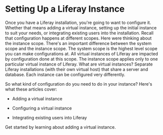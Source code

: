 # Setting Up a Liferay Instance

Once you have a Liferay installation, you're going to want to configure it.
Whether that means adding a virtual instance, setting up the initial instance to
suit your needs, or integrating existing users into the installation. Recall
that configuration happens at different scopes. Here were thinking about the
instance scope. There's an important difference between the system scope and the
instance scope. The system scope is the highest level scope you can make
configurations at. All virtual instances of Liferay are impacted by
configuration done at this scope. The instance scope applies only to one
particular virtual instance of Liferay. What are virtual instances? Separate
Liferay installations (with their own virtual host) that share a server and
database. Each instance can be configured very differently.

So what kind of configuration do you need to do in your instance? Here's what
these articles cover:

- Adding a virtual instance

- Configuring a virtual instance

- Integrating existing users into Liferay

Get started by learning about adding a virtual instance.

